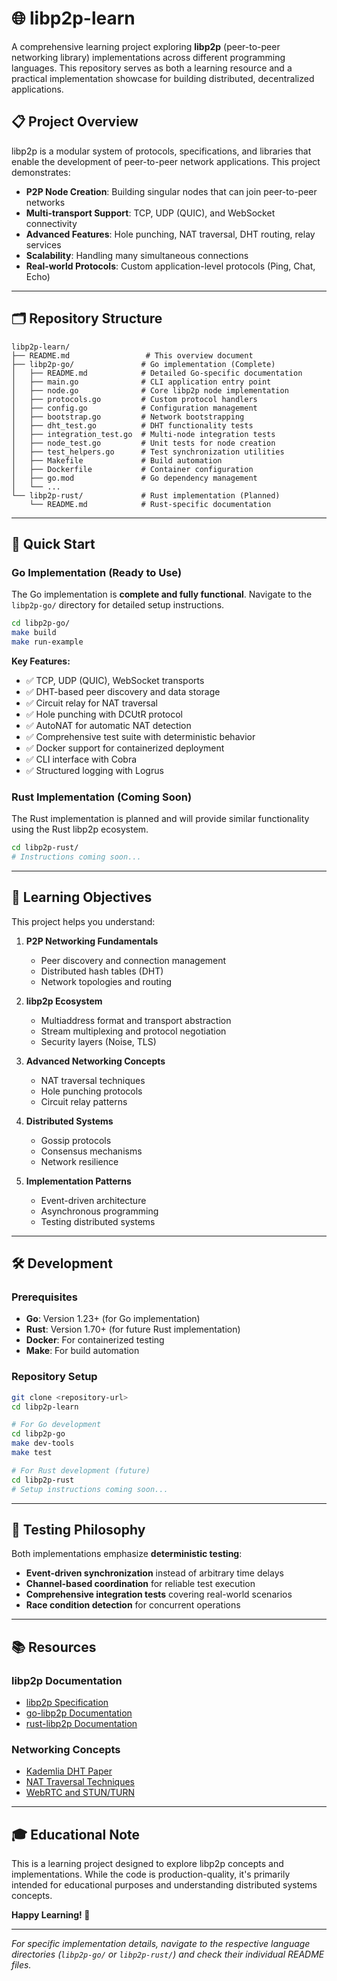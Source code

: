 # 🌐 libp2p-learn

A comprehensive learning project exploring **libp2p** (peer-to-peer networking library) implementations across different programming languages. This repository serves as both a learning resource and a practical implementation showcase for building distributed, decentralized applications.

## 📋 **Project Overview**

libp2p is a modular system of protocols, specifications, and libraries that enable the development of peer-to-peer network applications. This project demonstrates:

- **P2P Node Creation**: Building singular nodes that can join peer-to-peer networks
- **Multi-transport Support**: TCP, UDP (QUIC), and WebSocket connectivity
- **Advanced Features**: Hole punching, NAT traversal, DHT routing, relay services
- **Scalability**: Handling many simultaneous connections
- **Real-world Protocols**: Custom application-level protocols (Ping, Chat, Echo)

---

## 🗂️ **Repository Structure**

```
libp2p-learn/
├── README.md                 # This overview document
├── libp2p-go/               # Go implementation (Complete)
│   ├── README.md            # Detailed Go-specific documentation
│   ├── main.go              # CLI application entry point
│   ├── node.go              # Core libp2p node implementation
│   ├── protocols.go         # Custom protocol handlers
│   ├── config.go            # Configuration management
│   ├── bootstrap.go         # Network bootstrapping
│   ├── dht_test.go          # DHT functionality tests
│   ├── integration_test.go  # Multi-node integration tests
│   ├── node_test.go         # Unit tests for node creation
│   ├── test_helpers.go      # Test synchronization utilities
│   ├── Makefile             # Build automation
│   ├── Dockerfile           # Container configuration
│   ├── go.mod               # Go dependency management
│   └── ...
└── libp2p-rust/             # Rust implementation (Planned)
    └── README.md            # Rust-specific documentation
```

---

## 🚀 **Quick Start**

### **Go Implementation** (Ready to Use)

The Go implementation is **complete and fully functional**. Navigate to the `libp2p-go/` directory for detailed setup instructions.

```bash
cd libp2p-go/
make build
make run-example
```

**Key Features:**
- ✅ TCP, UDP (QUIC), WebSocket transports
- ✅ DHT-based peer discovery and data storage
- ✅ Circuit relay for NAT traversal
- ✅ Hole punching with DCUtR protocol
- ✅ AutoNAT for automatic NAT detection
- ✅ Comprehensive test suite with deterministic behavior
- ✅ Docker support for containerized deployment
- ✅ CLI interface with Cobra
- ✅ Structured logging with Logrus

### **Rust Implementation** (Coming Soon)

The Rust implementation is planned and will provide similar functionality using the Rust libp2p ecosystem.

```bash
cd libp2p-rust/
# Instructions coming soon...
```

---

## 🎯 **Learning Objectives**

This project helps you understand:

1. **P2P Networking Fundamentals**
   - Peer discovery and connection management
   - Distributed hash tables (DHT)
   - Network topologies and routing

2. **libp2p Ecosystem**
   - Multiaddress format and transport abstraction
   - Stream multiplexing and protocol negotiation
   - Security layers (Noise, TLS)

3. **Advanced Networking Concepts**
   - NAT traversal techniques
   - Hole punching protocols
   - Circuit relay patterns

4. **Distributed Systems**
   - Gossip protocols
   - Consensus mechanisms
   - Network resilience

5. **Implementation Patterns**
   - Event-driven architecture
   - Asynchronous programming
   - Testing distributed systems

---

## 🛠️ **Development**

### **Prerequisites**

- **Go**: Version 1.23+ (for Go implementation)
- **Rust**: Version 1.70+ (for future Rust implementation)
- **Docker**: For containerized testing
- **Make**: For build automation

### **Repository Setup**

```bash
git clone <repository-url>
cd libp2p-learn

# For Go development
cd libp2p-go
make dev-tools
make test

# For Rust development (future)
cd libp2p-rust
# Setup instructions coming soon...
```

---

## 🧪 **Testing Philosophy**

Both implementations emphasize **deterministic testing**:

- **Event-driven synchronization** instead of arbitrary time delays
- **Channel-based coordination** for reliable test execution
- **Comprehensive integration tests** covering real-world scenarios
- **Race condition detection** for concurrent operations

---

## 📚 **Resources**

### **libp2p Documentation**
- [libp2p Specification](https://github.com/libp2p/specs)
- [go-libp2p Documentation](https://docs.libp2p.io/)
- [rust-libp2p Documentation](https://docs.rs/libp2p/)

### **Networking Concepts**
- [Kademlia DHT Paper](https://pdos.csail.mit.edu/~petar/papers/maymounkov-kademlia-lncs.pdf)
- [NAT Traversal Techniques](https://datatracker.ietf.org/doc/html/rfc5389)
- [WebRTC and STUN/TURN](https://webrtcforthecurious.com/)

---

## 🎓 **Educational Note**

This is a learning project designed to explore libp2p concepts and implementations. While the code is production-quality, it's primarily intended for educational purposes and understanding distributed systems concepts.

**Happy Learning! 🚀**

---

*For specific implementation details, navigate to the respective language directories (`libp2p-go/` or `libp2p-rust/`) and check their individual README files.* 